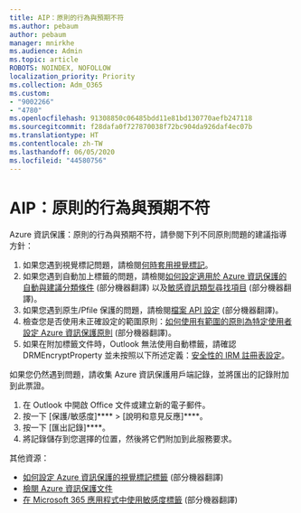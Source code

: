 ```yaml
---
title: AIP：原則的行為與預期不符
ms.author: pebaum
author: pebaum
manager: mnirkhe
ms.audience: Admin
ms.topic: article
ROBOTS: NOINDEX, NOFOLLOW
localization_priority: Priority
ms.collection: Adm_O365
ms.custom:
- "9002266"
- "4780"
ms.openlocfilehash: 91308850c06485bdd11e81bd130770aefb247118
ms.sourcegitcommit: f28dafa0f727870038f72bc904da926daf4ec07b
ms.translationtype: HT
ms.contentlocale: zh-TW
ms.lasthandoff: 06/05/2020
ms.locfileid: "44580756"
---
```

# <a name="aip-policies-not-behaving-as-expected"></a>AIP：原則的行為與預期不符

Azure 資訊保護：原則的行為與預期不符，請參閱下列不同原則問題的建議指導方針：

1. 如果您遇到視覺標記問題，請檢閱[何時套用視覺標記](https://docs.microsoft.com/azure/information-protection/configure-policy-markings#when-visual-markings-are-applied)。
2. 如果您遇到自動加上標籤的問題，請檢閱[如何設定適用於 Azure 資訊保護的自動與建議分類條件](https://docs.microsoft.com/azure/information-protection/configure-policy-classification) (部分機器翻譯) 以及[敏感資訊類型尋找項目](https://docs.microsoft.com/microsoft-365/compliance/sensitive-information-type-entity-definitions) (部分機器翻譯)。
3. 如果您遇到原生/Pfile 保護的問題，請檢閱[檔案 API 設定](https://docs.microsoft.com/azure/information-protection/develop/file-api-configuration) (部分機器翻譯)。
4. 檢查您是否使用未正確設定的範圍原則：[如何使用有範圍的原則為特定使用者設定 Azure 資訊保護原則](https://docs.microsoft.com/azure/information-protection/configure-policy-scope) (部分機器翻譯)。
5. 如果在附加標籤文件時，Outlook 無法使用自動標籤，請確認 DRMEncryptProperty 並未按照以下所述定義：[安全性的 IRM 註冊表設定](https://docs.microsoft.com/deployoffice/security/protect-sensitive-messages-and-documents-by-using-irm-in-office#office-2016-irm-registry-key-options)。

如果您仍然遇到問題，請收集 Azure 資訊保護用戶端記錄，並將匯出的記錄附加到此票證。

1. 在 Outlook 中開啟 Office 文件或建立新的電子郵件。
2. 按一下 [保護/敏感度]****  >  [說明和意見反應]****。
3. 按一下 [匯出記錄]****。
4. 將記錄儲存到您選擇的位置，然後將它們附加到此服務要求。

其他資源：

- [如何設定 Azure 資訊保護的視覺標記標籤](https://docs.microsoft.com/azure/information-protection/configure-policy-markings) (部分機器翻譯)
- [檢閱 Azure 資訊保護文件](https://docs.microsoft.com/azure/information-protection/what-is-information-protection)
- [在 Microsoft 365 應用程式中使用敏感度標籤](https://docs.microsoft.com/microsoft-365/compliance/sensitivity-labels-office-apps) (部分機器翻譯)

